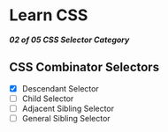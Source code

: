 # Learn CSS

***02 of 05 CSS Selector Category***


## CSS Combinator Selectors
- [x] Descendant Selector
- [ ] Child Selector
- [ ] Adjacent Sibling Selector
- [ ] General Sibling Selector
